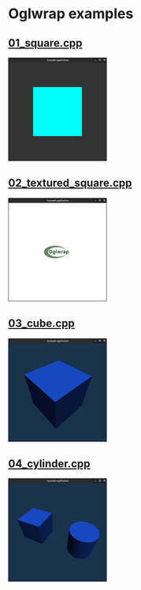 Oglwrap examples
================

[01_square.cpp](src/cpp/01_square.cpp)
--------------------------------------

![01_square](screenshots/01_square.jpg)

[02_textured_square.cpp](src/cpp/02_textured_square.cpp)
--------------------------------------

![02_textured_square](screenshots/02_textured_square.jpg)

[03_cube.cpp](src/cpp/03_cube.cpp)
--------------------------------------

![03_cube](screenshots/03_cube.jpg)

[04_cylinder.cpp](src/cpp/04_cylinder.cpp)
--------------------------------------

![04_cylinder](screenshots/04_cylinder.jpg)

